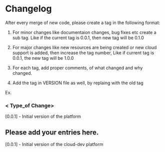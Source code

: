 # Changelog

After every merge of new code, please create  a tag in the following format:

1. For minor changes like documentaion changes, bug fixes etc create a sub tag. Like if the current tag is 0.0.1, then new tag will be 0.1.0

2. For major changes like new resources are being created or new cloud support is added, then increase the tag number, Like if current tag is 0.0.1, the new tag will be 1.0.0

3. For each tag, add proper comments, of what changed and why changed.

4. Add the tag in VERSION file as well, by replaing with the old tag

Ex.
###  < Type_of Change>
[0.0.1] - Initial version of the platform



## Please add your entries here.

[0.0.1] - Initial version of the cloud-dev platform